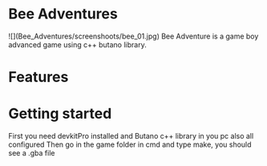 <h1>Bee Adventures</h1>
![](Bee_Adventures/screenshoots/bee_01.jpg)
Bee Adventure is a game boy advanced game using c++ butano library.
<h1>Features</h1>
<h1>Getting started</h1>
First you need devkitPro installed and Butano c++ library in you pc also all configured
Then go in the game folder in cmd and type make, you should see a .gba file
